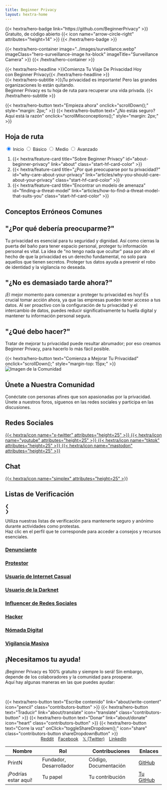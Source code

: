 ```yaml
---
title: Beginner Privacy
layout: hextra-home
---
```

<div class="hero">
  {{< hextra/hero-badge link="https://github.com/BeginnerPrivacy" >}}<div class="hx-w-2 hx-h-2 hx-rounded-full hx-bg-primary-400"></div>
    <span>Gratuito, de código abierto</span>
    {{< icon name="arrow-circle-right" attributes="height=14" >}}
  {{< /hextra/hero-badge >}}

  {{< hextra/hero-container
    image="../images/surveillance.webp"
    imageClass="hero-surveillance-image hx-block"
    imageTitle="Surveillance Camera" >}}
  {{< /hextra/hero-container >}}

  <div class="hx-mt-6 hx-mb-4">
  {{< hextra/hero-headline >}}Comienza Tu Viaje De Privacidad Hoy&nbsp;<br class="sm:hx-block hx-hidden" />con Beginner Privacy{{< /hextra/hero-headline >}}
  </div>

  <div class=" hero-take-quiz hx-mb-6" style="display: inline-flex; width: 100%;">
  {{< hextra/hero-subtitle >}}¡Tu privacidad es importante! Pero las grandes organizaciones lo están quitando.&nbsp;<br class="sm:hx-block hx-hidden" />Beginner Privacy es tu hoja de ruta para recuperar una vida privada.
  {{< /hextra/hero-subtitle >}}
  </div>

  {{< hextra/hero-button text="Empieza ahora" onclick="scrollDown();" style="margin: 2px;" >}}
  {{< hextra/hero-button text="¿No estás seguro? Aquí está la razón" onclick="scrollMisconceptions();" style="margin: 2px;" >}}
</div>

<div id="roadmap">
  <div class="roadmap hx-mt-6">
    <div>
      <h2 class="hx-text-4xl hx-font-bold md:hx-text-5xl">Hoja de ruta</h2>
      <div style="display: flex; align-items: center; justify-content: space-between; flex-wrap: wrap;">
        <div class="tabs">
            <input type="radio" id="radio-start" name="tabs" value="start" checked onclick="updateRoadmap()" />
            <label class="tab" for="radio-start">Inicio</label>
            <input type="radio" id="radio-basic" name="tabs" value="basic" onclick="updateRoadmap()" />
            <label class="tab" for="radio-basic">Básico</label>
            <input type="radio" id="radio-medium" name="tabs" value="medium" onclick="updateRoadmap()" />
            <label class="tab" for="radio-medium">Medio</label>
            <input type="radio" id="radio-advanced" name="tabs" value="advanced" onclick="updateRoadmap()" />
            <label class="tab" for="radio-advanced">Avanzado</label>
            <span class="glider"></span>
        </div>
      </div>
  </div>

  <div id="roadmapContent" class="hx-mt-4">
    <div id="startContent" class="roadmap-section">
      <ol>
        <li>{{< hextra/feature-card title="Sobre Beginner Privacy" id="about-beginner-privacy" link="about" class="start-hf-card-color" >}}</li>
        <li>{{< hextra/feature-card title="¿Por qué preocuparse por tu privacidad?" id="why-care-about-your-privacy" link="articles/why-you-should-care-about-your-privacy" class="start-hf-card-color" >}}</li>
        <li>{{< hextra/feature-card title="Encontrar un modelo de amenaza" id="finding-a-threat-model" link="articles/how-to-find-a-threat-model-that-suits-you" class="start-hf-card-color" >}}</li>
      </ol>
    </div>
    <div id="basicContent" class="roadmap-section" style="display:none;">
      <ol>
          <li>{{< hextra/feature-card title="Introducción Básica" id="basic-introduction" link="about/roadmap-introductions/basic" class="basic-hf-card-color" >}}</li>
          <li>{{< hextra/feature-card title="Contraseñas Fuertes" id="strong-passwords" link="articles/how-to-create-strong-passwords-and-store-them-securely" class="basic-hf-card-color" >}}</li>
          <li>{{< hextra/feature-card title="Autenticación de Dos Factores (2FA)" id="two-factor-authentication" link="articles/two-factor-authentication-and-why-you-need-it" class="basic-hf-card-color" >}}</li>
          <li>{{< hextra/feature-card title="Limitar la información compartida" id="limit-information-shared" link="articles/limit-the-personal-information-you-share-online" class="basic-hf-card-color" >}}</li>
          <li>{{< hextra/feature-card title="Navegador Privado" id="private-browser" link="articles/why-you-need-a-private-browser-to-protect-yourself" class="basic-hf-card-color" >}}</li>
          <li>{{< hextra/feature-card title="Motor de búsqueda privado" id="private-search-engine" link="articles/searching-safely-with-a-privacy-focused-search-engine" class="basic-hf-card-color" >}}</li>
          <li>{{< hextra/feature-card title="Red Privada Virtual (VPN)" id="virtual-private-network" link="articles/what-is-a-vpn-and-should-you-use-one" class="basic-hf-card-color" >}}</li>
          <li>{{< hextra/feature-card title="Configuración de Privacidad Móvil" id="mobile-privacy-settings" link="articles/change-these-mobile-settings-for-better-privacy" class="basic-hf-card-color" >}}</li>
          <li>{{< hextra/feature-card title="Configuración de privacidad del escritorio" id="desktop-privacy-settings" link="articles/desktop-settings-to-change-for-better-privacy" class="basic-hf-card-color" >}}</li>
          <li>{{< hextra/feature-card title="Correo electrónico privado" id="private-email" link="articles/protect-your-communication-with-a-private-email" class="basic-hf-card-color" >}}</li>
          <li>{{< hextra/feature-card title="Mensajería Segura" id="secure-messaging" link="articles/ditch-sms-and-use-secure-communication-methods" class="basic-hf-card-color" >}}</li>
          <li>{{< hextra/feature-card title="¿Falta algo? ¡Contribuye!" link="about/about-contributing" contributeCard="true" class="basic-hf-card-color" >}}</li>
      </ol>
    </div>
    <div id="mediumContent" class="roadmap-section" style="display:none;">
      <ol>
        <li>{{< hextra/feature-card title="Introducción Media" id="medium-introduction" link="about/roadmap-introductions/medium" class="medium-hf-card-color" >}}</li>
        <li>{{< hextra/feature-card title="Software Libre y de Código Abierto" id="free-and-open-source-software" link="articles/break-free-from-proprietary-software-with-foss" class="medium-hf-card-color" >}}</li>
        <li>{{< hextra/feature-card title="Cámbiate a Linux" id="switch-to-linux" link="articles/how-to-effortlessly-switch-to-linux-step-by-step-guide" class="medium-hf-card-color" >}}</li>
        <li>{{< hextra/feature-card title="DNS Encriptado" id="encrypted-dns" link="articles/why-you-need-to-use-an-encrypted-dns" class="medium-hf-card-color" >}}</li>
        <li>{{< hextra/feature-card title="Interfaces de Redes Sociales" id="social-media-frontends" link="articles/why-you-should-ditch-social-media-and-use-a-frontend"  class="medium-hf-card-color" >}}</li>
        <li>{{< hextra/feature-card title="Eliminación de corredores de datos" id="removal-from-data-brokers" link="articles/how-to-remove-yourself-from-data-brokers" class="medium-hf-card-color" >}}</li>
        <li>{{< hextra/feature-card title="¿Qué es Tor?" id="what-is-tor" link="articles/navigating-the-web-anonymously-a-guide-to-tor-basics" class="medium-hf-card-color" >}}</li>
        <li>{{< hextra/feature-card title="¿Falta algo? ¡Contribuye!" link="about/about-contributing" contributeCard="true" class="medium-hf-card-color" >}}</li>
      </ol>
    </div>
    <div id="advancedContent" class="roadmap-section" style="display:none;">
      <ol>
        <li>{{< hextra/feature-card title="Introducción Avanzada" id="advanced-introduction" link="about/roadmap-introductions/advanced" class="advanced-hf-card-color" >}}</li>
        <li>{{< hextra/feature-card title="Sistema Operativo de Escritorio" id="desktop-operating-system" link="articles/the-best-desktop-operating-systems-for-high-risk-individuals" class="advanced-hf-card-color" >}}</li>
        <li>{{< hextra/feature-card title="Sistema Operativo Móvil" id="mobile-operating-system" class="advanced-hf-card-color" >}}</li>
        <li>{{< hextra/feature-card title="Autoalojamiento" id="self-hosting" class="advanced-hf-card-color" >}}</li>
        <li>{{< hextra/feature-card title="Criptomoneda" id="cryptocurrency" class="advanced-hf-card-color" >}}</li>
        <li>{{< hextra/feature-card title="Evitando trampas de miel" id="avoiding-honeypots" class="advanced-hf-card-color" >}}</li>
        <li>{{< hextra/feature-card title="¿Qué es I2P?" id="what-is-i2p" class="advanced-hf-card-color" >}}</li>
        <li>{{< hextra/feature-card title="OpSec Avanzado" id="advanced-opsec" class="advanced-hf-card-color" >}}</li>
        <li>{{< hextra/feature-card title="Inteligencia de Amenazas" id="threat-intelligence" class="advanced-hf-card-color" >}}</li>
        <li>{{< hextra/feature-card title="¿Falta algo? ¡Contribuye!" link="about/about-contributing" contributeCard="true" class="advanced-hf-card-color" >}}</li>
      </ol>
    </div>
  </div>
  </div>
</div>

<div id="common-misconceptions" class="hx-text-center">
    <h2 class="hx-text-4xl hx-font-bold md:hx-text-5xl hx-inline">Conceptos Erróneos Comunes</h2>
    <div class="misconception-container">
        <div class="misconception-card">
            <h2 class="hx-text-2xl hx-font-bold">"¿Por qué debería preocuparme?"</h2>
            <p class="hx-text-base">Tu privacidad es esencial para tu seguridad y dignidad. Así como cierras la puerta del baño para tener espacio personal, proteger tu información personal es vital. La idea de "no tengo nada que ocultar" pasa por alto el hecho de que la privacidad es un derecho fundamental, no solo para aquellos que tienen secretos. Proteger tus datos ayuda a prevenir el robo de identidad y la vigilancia no deseada.</p>
        </div>
        <div class="misconception-card">
            <h2 class="hx-text-2xl hx-font-bold">"¿No es demasiado tarde ahora?"</h2>
            <p class="hx-text-base">¡El mejor momento para comenzar a proteger tu privacidad es hoy! Es crucial tomar acción ahora, ya que las empresas pueden tener acceso a tus datos. Al ser proactivo con la configuración de tu privacidad y el intercambio de datos, puedes reducir significativamente tu huella digital y mantener tu información personal segura.</p>
        </div>
        <div class="misconception-card">
            <h2 class="hx-text-2xl hx-font-bold">"¿Qué debo hacer?"</h2>
            <p class="hx-text-base">Tratar de mejorar tu privacidad puede resultar abrumador; por eso creamos Beginner Privacy, para hacerlo lo más fácil posible.</p>
            {{< hextra/hero-button text="Comienza a Mejorar Tu Privacidad" onclick="scrollDown();" style="margin-top: 15px;" >}}
        </div>
    </div>
</div>

<div class="community-section">
    <div class="community-content">
        <img src="../images/earth.webp" alt="Imagen de la Comunidad" class="community-image">
    </div>
    <div class="community-cta">
        <h2 class="hx-text-4xl hx-font-bold md:hx-text-5xl">Únete a Nuestra Comunidad</h2>
        <p class="hx-text-base">Conéctate con personas afines que son apasionadas por la privacidad. Únete a nuestros foros, síguenos en las redes sociales y participa en las discusiones.</p>
        <div class="social-chat-container">
          <div class="chat-section">
            <h2 class="hx-text-2rem hx-font-bold">Redes Sociales</h2>
            <div class="platform-icons">
                <a href="https://x.com/BeginnerPrivacy" title="𝕏" target="_blank" rel="noopener noreferrer">
                    {{< hextra/icon name="x-twitter" attributes="height=25" >}}
                </a>
                <a href="https://youtube.com/@BeginnerPrivacy" title="YouTube" target="_blank" rel="noopener noreferrer">
                    {{< hextra/icon name="youtube" attributes="height=25" >}}
                </a>
                <a href="https://tiktok.com/@BeginnerPrivacy" target="_blank" title="TikTok" rel="noopener noreferrer">
                    {{< hextra/icon name="tiktok" attributes="height=25" >}}
                </a>
                <a href="https://mastodon.social/@BeginnerPrivacy" target="_blank" title="Mastodon" rel="noopener noreferrer">
                    {{< hextra/icon name="mastodon" attributes="height=25" >}}
                </a>
            </div>
          </div>
          <div class="chat-section">
            <h2 class="hx-text-2rem hx-font-bold">Chat</h2>
            <div class="platform-icons">
              <a href="about/join-simplex-group" target="_blank" title="SimpleX Chat" rel="noopener noreferrer">
                  {{< hextra/icon name="simplex" attributes="height=25" >}}
              </a>
            </div>
          </div>
        </div>
    </div>
</div>

<div class="checklists-section">
    <h2 class="hx-text-4xl hx-font-bold md:hx-text-5xl hx-inline">Listas de Verificación</h2>
    <div class="carousel-button prev" onclick="moveCarousel(-1)">&#10094;</div>
    <div class="carousel-button next" onclick="moveCarousel(1)">&#10095;</div>
    <p class="hx-text-base hx-mb-10px">Utiliza nuestras listas de verificación para mantenerte seguro y anónimo durante actividades como protestas. <br>Haz clic en el perfil que te corresponde para acceder a consejos y recursos esenciales.</p>
    <div class="carousel">
        <div class="carousel-track">
            <a href="checklists/?m=whistleblower" draggable="false">
              <div class="carousel-item">
                  <h3>Denunciante</h3>
              </div>
            </a>
            <a href="checklists/?m=protestor" draggable="false">
              <div class="carousel-item">
                  <h3>Protestor</h3>
              </div>
            </a>
            <a href="checklists/?m=casual-internet-user" draggable="false">
              <div class="carousel-item">
                  <h3>Usuario de Internet Casual</h3>
              </div>
            </a>
            <a href="checklists/?m=darknet-user" draggable="false">
              <div class="carousel-item">
                  <h3>Usuario de la Darknet</h3>
              </div>
            </a>
            <a href="checklists/?m=social-media-influencer" draggable="false">
              <div class="carousel-item">
                  <h3>Influencer de Redes Sociales</h3>
              </div>
            </a>
            <a href="checklists/?m=hacker" draggable="false">
              <div class="carousel-item">
                  <h3>Hacker</h3>
              </div>
            </a>
            <a href="checklists/?m=digital-nomad" draggable="false">
              <div class="carousel-item">
                  <h3>Nómada Digital</h3>
              </div>
            </a>
            <a href="checklists/?m=mass-surveillance" draggable="false">
              <div class="carousel-item">
                  <h3>Vigilancia Masiva</h3>
              </div>
            </a>
        </div>
    </div>
</div>

<div id="contributors" class="hx-mt-16">
    <h2 class="hx-text-4xl hx-font-bold md:hx-text-5xl">¡Necesitamos tu ayuda!</h2>
    <p class="hx-text-base">¡Beginner Privacy es 100% gratuito y siempre lo será! Sin embargo, depende de los colaboradores y la comunidad para prosperar.<br>Aquí hay algunas maneras en las que puedes ayudar:</p>
    <div style="display: inline-flex; flex-wrap: wrap; justify-content: center; margin-top: 2rem;">
      {{< hextra/hero-button text="Escribe contenido" link="about/write-content" icon="pencil" class="contributors-button" >}}
      {{< hextra/hero-button text="Traducir" link="about/translate" icon="translate" class="contributors-button" >}}
      {{< hextra/hero-button text="Donar" link="about/donate" icon="heart" class="contributors-button" >}}
      {{< hextra/hero-button text="Corre la voz" onClick="toggleShareDropdown();" icon="share" class="contributors-button shareDropdownButton" >}}
      <div id="shareDropdown" class="dropdown-content">
        <a href="https://www.reddit.com/login/?dest=https%3A%2F%2Fwww.reddit.com%2Fsubmit%3Furl%3Dhttps%253A%252F%252Fbeginnerprivacy.com%26title%3DStart%2BYour%2BPrivacy%2BJourney%2BToday%2521" target="_blank" style="padding-inline: 5px;">Reddit</a>
        <a href="https://www.facebook.com/sharer/sharer.php?u=https://beginnerprivacy.com" target="_blank" style="padding-inline: 5px;">Facebook</a>
        <a href="https://x.com/intent/post?text=Start%20Your%20Privacy%20Journey%20Today!&url=https%3A%2F%2Fbeginnerprivacy.com&mx=2" target="_blank" style="padding-inline: 5px;">𝕏 (Twitter)</a>
        <a href="https://www.linkedin.com/uas/login?session_redirect=https%3A%2F%2Fwww.linkedin.com%2FshareArticle%3Fmini%3Dtrue%26url%3Dhttps%3A%2F%2Fbeginnerprivacy.com%26title%3DStart%2BYour%2BPrivacy%2BJourney%2BToday%21" target="_blank" style="padding-inline: 5px;">LinkedIn</a>
      </div>
    </div>
    <table>
        <thead>
            <tr>
                <th>Nombre</th>
                <th>Rol</th>
                <th>Contribuciones</th>
                <th>Enlaces</th>
            </tr>
        </thead>
        <tbody>
            <tr>
                <td data-label="Nombre">PrintN</td>
                <td data-label="Rol">Fundador, Desarrollador</td>
                <td data-label="Contribuciones">Código, Documentación</td>
                <td data-label="Enlaces"><a href="https://github.com/PrintN" target="_blank">GitHub</a></td>
            </tr>
            <tr>
                <td data-label="Nombre">¡Podrías estar aquí!</td>
                <td data-label="Rol">Tu papel</td>
                <td data-label="Contribuciones">Tu contribución</td>
                <td data-label="Enlaces"><a href="https://github.com/" target="_blank">Tu GitHub</a></td>
            </tr>
        </tbody>
    </table>
</div>